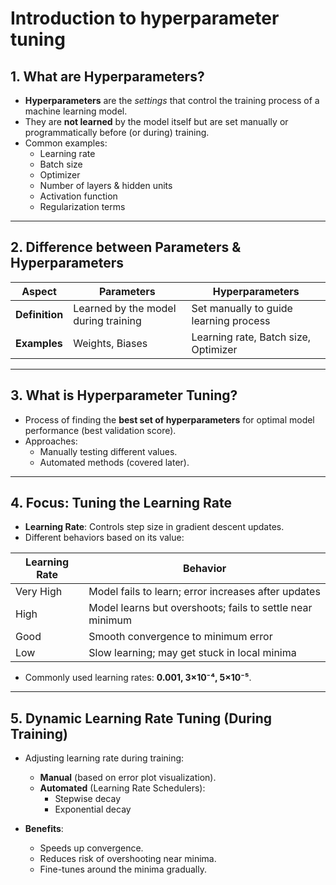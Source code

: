 # Introduction to hyperparameter tuning

## 1. What are Hyperparameters?
- **Hyperparameters** are the *settings* that control the training process of a machine learning model.
- They are **not learned** by the model itself but are set manually or programmatically before (or during) training.
- Common examples:
  - Learning rate
  - Batch size
  - Optimizer
  - Number of layers & hidden units
  - Activation function
  - Regularization terms

---

## 2. Difference between Parameters & Hyperparameters
| **Aspect**     | **Parameters**                        | **Hyperparameters**                     |
|----------------|--------------------------------------|-----------------------------------------|
| **Definition** | Learned by the model during training  | Set manually to guide learning process   |
| **Examples**   | Weights, Biases                       | Learning rate, Batch size, Optimizer     |

---

## 3. What is Hyperparameter Tuning?
- Process of finding the **best set of hyperparameters** for optimal model performance (best validation score).
- Approaches:
  - Manually testing different values.
  - Automated methods (covered later).

---

## 4. Focus: Tuning the Learning Rate
- **Learning Rate**: Controls step size in gradient descent updates.
- Different behaviors based on its value:

| **Learning Rate**   | **Behavior**                                                                 |
|---------------------|----------------------------------------------------------------------------|
| Very High           | Model fails to learn; error increases after updates                         |
| High                | Model learns but overshoots; fails to settle near minimum                   |
| Good                | Smooth convergence to minimum error                                         |
| Low                 | Slow learning; may get stuck in local minima                                |

- Commonly used learning rates: **0.001, 3×10⁻⁴, 5×10⁻⁵**.

---

## 5. Dynamic Learning Rate Tuning (During Training)
- Adjusting learning rate during training:
  - **Manual** (based on error plot visualization).
  - **Automated** (Learning Rate Schedulers):
    - Stepwise decay
    - Exponential decay

- **Benefits**:
  - Speeds up convergence.
  - Reduces risk of overshooting near minima.
  - Fine-tunes around the minima gradually.